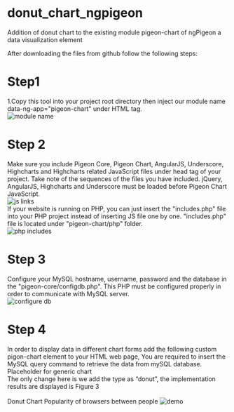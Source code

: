 # donut_chart_ngpigeon
Addition of donut chart to the existing module pigeon-chart of ngPigeon a data visualization element

After downloading the files from github follow the following steps:<br />
# Step1
1.Copy this tool into your project root directory then inject our module name data-ng-app="pigeon-chart" under HTML tag. 
 <br />
![module name](https://github.com/sanjeetkanekar/myproject/blob/master/ngpigeon_setup.jpg)
 <br />
 
 
# Step 2
Make sure you include Pigeon Core, Pigeon Chart, AngularJS, Underscore, Highcharts and Highcharts related JavaScript files under head tag of your project. Take note of the sequences of the files you have included. jQuery, AngularJS, Highcharts and Underscore must be loaded before Pigeon Chart JavaScript.
<br />
![js links](https://github.com/sanjeetkanekar/myproject/blob/master/ngpigeon_includes.jpg) 
<br />
If your website is running on PHP, you can just insert the "includes.php" file into your PHP project instead of inserting JS file one by one. "includes.php" file is located under "pigeon-chart/php" folder.
<br />
![php includes](https://github.com/sanjeetkanekar/myproject/blob/master/ngpigeon_includes2.jpg)
<br />
 
 
# Step 3
Configure your MySQL hostname, username, password and the database in the "pigeon-core/configdb.php". This PHP must be configured properly in order to communicate with MySQL server.
<br />
![configure db](https://github.com/sanjeetkanekar/myproject/blob/master/ngpigeon_dbset.jpg)
 <br />
 
 
# Step 4
In order to display data in different chart forms add the following custom pigon-chart element to your HTML web page, You are required to insert the MySQL query command to retrieve the data from mySQL database. 
<pigeon-chart query="SELECT Browser_name, Browser_popularity FROM browsers"
                title="Donut Chart"
                subtitle="Popularity of browsers between people"
                type="donut"
                axisY-title="Browser_name"
                axisX-title="Browser_popularity"
                show-legend="bottom"
                show-data-label="true"
                zoom-type="xy">Placeholder for generic chart
</pigeon-chart>
<br />
The only change here is we add the type as “donut”, the implementation results are displayed is Figure 3
<br />
<br />
Donut Chart
Popularity of browsers between people
![demo](https://github.com/sanjeetkanekar/myproject/blob/master/ngpigeon_demo.jpg)

